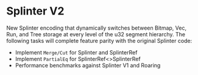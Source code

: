 # Splinter V2

New Splinter encoding that dynamically switches between Bitmap, Vec, Run, and Tree storage at every level of the u32 segment hierarchy. The following tasks will complete feature parity with the original Splinter code:

- Implement `Merge/Cut` for Splinter and SplinterRef
- Implement `PartialEq` for SplinterRef<>SplinterRef
- Performance benchmarks against Splinter V1 and Roaring
